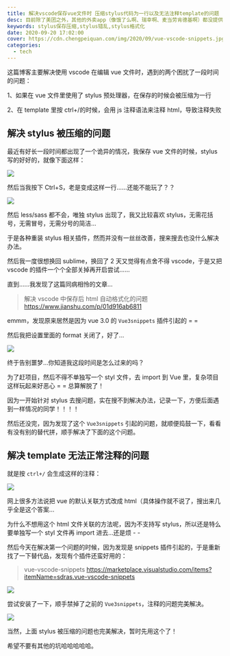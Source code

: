 ```yaml
---
title: 解决vscode保存vue文件时 压缩stylus代码为一行以及无法注释template的问题
desc: 目前除了美团之外，其他的外卖app（像饿了么啊、瑞幸啊、麦当劳肯德基啊）都没提供自动计算账单的功能，自己每次拉excel算的蛋疼，所以写了这个，无需纠结红包、抵扣券等乱七八糟的减免，会自动计算折扣比例来得到最终账单。
keywords: stylus保存压缩,stylus错乱,stylus格式化
date: 2020-09-20 17:02:00
cover: https://cdn.chengpeiquan.com/img/2020/09/vue-vscode-snippets.jpg?x-oss-process=image/interlace,1
categories:
  - tech
---
```


这篇博客主要解决使用 vscode 在编辑 vue 文件时，遇到的两个困扰了一段时间的问题：

1、如果在 vue 文件里使用了 stylus 预处理器，在保存的时候会被压缩为一行

2、在 template 里按 ctrl+/的时候，会用 js 注释语法来注释 html，导致注释失败

## 解决 stylus 被压缩的问题

最近有好长一段时间都出现了一个诡异的情况，我保存 vue 文件的时候，stylus 写的好好的，就像下面这样：

![](https://cdn.chengpeiquan.com/img/2020/09/4.jpg?x-oss-process=image/interlace,1)

然后当我按下 Ctrl+S，老是变成这样一行……还能不能玩了？？

![](https://cdn.chengpeiquan.com/img/2020/09/3-1.jpg?x-oss-process=image/interlace,1)

然后 less/sass 都不会，唯独 stylus 出现了，我又比较喜欢 stylus，无需花括号，无需冒号，无需分号的简洁…

于是各种重装 stylus 相关插件，然而并没有一丝丝改善，搜来搜去也没什么解决办法。

然后我一度很想换回 sublime，换回了 2 天又觉得有点舍不得 vscode，于是又把 vscode 的插件一个个全部关掉再开启尝试……

直到……我发现了这篇同病相怜的文章…

> 解决 vscode 中保存后 html 自动格式化的问题
> https://www.jianshu.com/p/01d916ab6811

emmm，发现原来居然是因为 vue 3.0 的 `Vue3snippets` 插件引起的 = =

然后我把设置里面的 format 关闭了，好了…

![](https://cdn.chengpeiquan.com/img/2020/09/2-1.jpg?x-oss-process=image/interlace,1)

终于告别噩梦…你知道我这段时间是怎么过来的吗？

为了赶项目，然后不得不单独写一个 styl 文件，去 import 到 Vue 里，复杂项目这样玩起来好恶心 = = 总算解脱了！

因为一开始针对 stylus 去搜问题，实在搜不到解决办法，记录一下，方便后面遇到一样情况的同学！！！！

然后还没完，因为发现了这个 `Vue3snippets` 引起的问题，就顺便捣鼓一下，看看有没有别的替代拼，顺手解决了下面的这个问题。

## 解决 template 无法正常注释的问题

就是按 `ctrl+/` 会生成这样的注释：

![](https://cdn.chengpeiquan.com/img/2020/09/5.jpg?x-oss-process=image/interlace,1)

网上很多方法说把 vue 的默认关联方式改成 html（具体操作就不说了，搜出来几乎全是这个答案…

为什么不想用这个 html 文件关联的方法呢，因为不支持写 stylus，所以还是特么要单独写一个 styl 文件再 import 进去…还是烦 - -

然后今天在解决第一个问题的时候，因为发现是 snippets 插件引起的，于是重新找了一下替代品，发现有个插件还蛮好用的：

> vue-vscode-snippets
> https://marketplace.visualstudio.com/items?itemName=sdras.vue-vscode-snippets

![](https://cdn.chengpeiquan.com/img/2020/09/7.jpg?x-oss-process=image/interlace,1)

尝试安装了一下，顺手禁掉了之前的 `Vue3snippets`，注释的问题完美解决。

![](https://cdn.chengpeiquan.com/img/2020/09/6.jpg?x-oss-process=image/interlace,1)

当然，上面 stylus 被压缩的问题也完美解决，暂时先用这个了！

希望不要有其他的坑哈哈哈哈哈。
